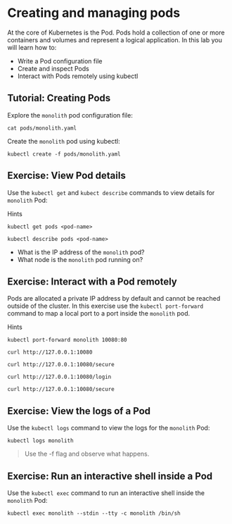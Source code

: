 # Creating and managing pods

At the core of Kubernetes is the Pod. Pods hold a collection of one or more containers and volumes and represent a logical application. In this lab you will learn how to:

* Write a Pod configuration file
* Create and inspect Pods 
* Interact with Pods remotely using kubectl

## Tutorial: Creating Pods

Explore the `monolith` pod configuration file:

```
cat pods/monolith.yaml
```

Create the `monolith` pod using kubectl:

```
kubectl create -f pods/monolith.yaml
```

## Exercise: View Pod details

Use the `kubectl get` and `kubect describe` commands to view details for `monolith` Pod:

Hints

```
kubectl get pods <pod-name>
```

```
kubectl describe pods <pod-name>
```

* What is the IP address of the `monolith` pod?
* What node is the `monolith` pod running on?

## Exercise: Interact with a Pod remotely

Pods are allocated a private IP address by default and cannot be reached outside of the cluster. In this exercise use the `kubectl port-forward` command to map a local port to a port inside the `monolith` pod. 

Hints 

```
kubectl port-forward monolith 10080:80
```

```
curl http://127.0.0.1:10080
```

```
curl http://127.0.0.1:10080/secure
```

```
curl http://127.0.0.1:10080/login
```

```
curl http://127.0.0.1:10080/secure
```

## Exercise: View the logs of a Pod

Use the `kubectl logs` command to view the logs for the `monolith` Pod:

```
kubectl logs monolith
```

> Use the -f flag and observe what happens.

## Exercise: Run an interactive shell inside a Pod

Use the `kubectl exec` command to run an interactive shell inside the `monolith` Pod:

```
kubectl exec monolith --stdin --tty -c monolith /bin/sh
```
